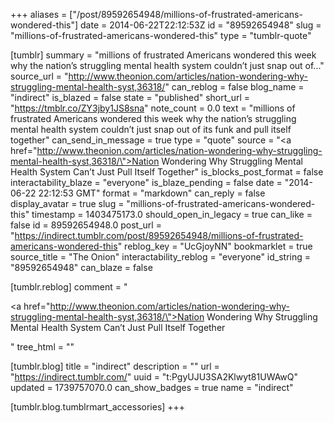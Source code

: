+++
aliases = ["/post/89592654948/millions-of-frustrated-americans-wondered-this"]
date = 2014-06-22T22:12:53Z
id = "89592654948"
slug = "millions-of-frustrated-americans-wondered-this"
type = "tumblr-quote"

[tumblr]
summary = "millions of frustrated Americans wondered this week why the nation’s struggling mental health system couldn’t just snap out of..."
source_url = "http://www.theonion.com/articles/nation-wondering-why-struggling-mental-health-syst,36318/"
can_reblog = false
blog_name = "indirect"
is_blazed = false
state = "published"
short_url = "https://tmblr.co/ZY3jby1JS8sna"
note_count = 0.0
text = "millions of frustrated Americans wondered this week why the nation’s struggling mental health system couldn’t just snap out of its funk and pull itself together"
can_send_in_message = true
type = "quote"
source = "<a href=\"http://www.theonion.com/articles/nation-wondering-why-struggling-mental-health-syst,36318/\">Nation Wondering Why Struggling Mental Health System Can’t Just Pull Itself Together</a>"
is_blocks_post_format = false
interactability_blaze = "everyone"
is_blaze_pending = false
date = "2014-06-22 22:12:53 GMT"
format = "markdown"
can_reply = false
display_avatar = true
slug = "millions-of-frustrated-americans-wondered-this"
timestamp = 1403475173.0
should_open_in_legacy = true
can_like = false
id = 89592654948.0
post_url = "https://indirect.tumblr.com/post/89592654948/millions-of-frustrated-americans-wondered-this"
reblog_key = "UcGjoyNN"
bookmarklet = true
source_title = "The Onion"
interactability_reblog = "everyone"
id_string = "89592654948"
can_blaze = false

[tumblr.reblog]
comment = "<p><a href=\"http://www.theonion.com/articles/nation-wondering-why-struggling-mental-health-syst,36318/\">Nation Wondering Why Struggling Mental Health System Can’t Just Pull Itself Together</a></p>"
tree_html = ""

[tumblr.blog]
title = "indirect"
description = ""
url = "https://indirect.tumblr.com/"
uuid = "t:PgyUJU3SA2Klwyt81UWAwQ"
updated = 1739757070.0
can_show_badges = true
name = "indirect"

[tumblr.blog.tumblrmart_accessories]
+++
